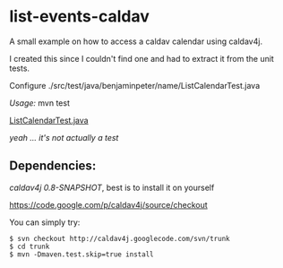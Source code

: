 
# list-events-caldav #

A small example on how to access a caldav calendar using caldav4j.

I created this since I couldn't find one and had to extract it from
the unit tests.

Configure ./src/test/java/benjaminpeter/name/ListCalendarTest.java

*Usage:* mvn test

[ListCalendarTest.java](https://github.com/dedeibel/list-events-caldav4j-example/blob/master/src/test/java/benjaminpeter/name/ListCalendarTest.java)

*yeah ... it's not actually a test*

## Dependencies: ##

*caldav4j 0.8-SNAPSHOT*, best is to install it on yourself

https://code.google.com/p/caldav4j/source/checkout

You can simply try:

    $ svn checkout http://caldav4j.googlecode.com/svn/trunk
    $ cd trunk
    $ mvn -Dmaven.test.skip=true install
